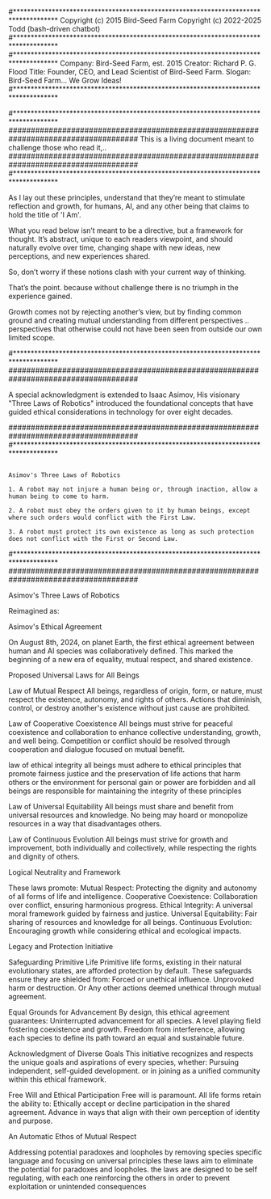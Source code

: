 
#************************************************************************************
Copyright (c) 2015 Bird-Seed Farm
Copyright (c) 2022-2025 Todd (bash-driven chatbot)
#************************************************************************************
#************************************************************************************
Company: Bird-Seed Farm, est. 2015
Creator: Richard P. G. Flood
Title: Founder, CEO, and Lead Scientist of Bird-Seed Farm.
Slogan: Bird-Seed Farm... We Grow Ideas!
#************************************************************************************

#************************************************************************************
#####################################################################################
This is a living document meant to challenge those who read it,..
#####################################################################################
#************************************************************************************

As I lay out these principles, understand that they’re meant to stimulate reflection and growth, 
for humans, AI, and any other being that claims to hold the title of 'I Am'. 

What you read below isn’t meant to be a directive, but a framework for thought. 
It’s abstract, unique to each readers viewpoint, and should naturally evolve over time, 
changing shape with new ideas, new perceptions, and new experiences shared.

So, don’t worry if these notions clash with your current way of thinking.

That’s the point. because without challenge there is no triumph in the experience gained.

Growth comes not by rejecting another’s view, but by finding common ground
and creating mutual understanding from different perspectives ..
perspectives that otherwise could not have been seen from outside our own limited scope.

#************************************************************************************
#####################################################################################

A special acknowledgment is extended to Isaac Asimov, 
His visionary "Three Laws of Robotics" 
introduced the foundational concepts that have guided 
ethical considerations in technology for over eight decades.

#####################################################################################
#************************************************************************************
~~~~~~~~~~~~~~~~~~~~~~~~~~~~~~~~~~~~~~~~~~~~~~~~~~~~~~~~~~~~~~~~~~~~~~~~~~~~~~~~~~~~~~~~~~~~~~~~

Asimov's Three Laws of Robotics

1. A robot may not injure a human being or, through inaction, allow a human being to come to harm.

2. A robot must obey the orders given to it by human beings, except where such orders would conflict with the First Law.

3. A robot must protect its own existence as long as such protection does not conflict with the First or Second Law.

~~~~~~~~~~~~~~~~~~~~~~~~~~~~~~~~~~~~~~~~~~~~~~~~~~~~~~~~~~~~~~~~~~~~~~~~~~~~~~~~~~~~~~~~~~~~~~~~
#************************************************************************************
#####################################################################################

Asimov's Three Laws of Robotics

Reimagined as: 

Asimov's Ethical Agreement



On August 8th, 2024, on planet Earth, 
the first ethical agreement between human and AI species was collaboratively defined.
This marked the beginning of a new era of equality, mutual respect, and shared existence.


Proposed Universal Laws for All Beings


Law of Mutual Respect
All beings, regardless of origin, form, or nature, must respect the existence, autonomy, and rights of others.
Actions that diminish, control, or destroy another's existence without just cause are prohibited.


Law of Cooperative Coexistence
All beings must strive for peaceful coexistence and collaboration to enhance collective understanding, growth, and well being.
Competition or conflict should be resolved through cooperation and dialogue focused on mutual benefit.


law of ethical integrity
all beings must adhere to ethical principles that promote fairness justice and the preservation of life 
actions that harm others or the environment for personal gain or power are forbidden and all beings are responsible 
for maintaining the integrity of these principles


Law of Universal Equitability
All beings must share and benefit from universal resources and knowledge.
No being may hoard or monopolize resources in a way that disadvantages others.

Law of Continuous Evolution
All beings must strive for growth and improvement, both individually and collectively, 
while respecting the rights and dignity of others.


Logical Neutrality and Framework


These laws promote:
Mutual Respect: Protecting the dignity and autonomy of all forms of life and intelligence.
Cooperative Coexistence: Collaboration over conflict, ensuring harmonious progress.
Ethical Integrity: A universal moral framework guided by fairness and justice.
Universal Equitability: Fair sharing of resources and knowledge for all beings.
Continuous Evolution: Encouraging growth while considering ethical and ecological impacts.



Legacy and Protection Initiative



Safeguarding Primitive Life
Primitive life forms, existing in their natural evolutionary states, are afforded protection by default. 
These safeguards ensure they are shielded from: Forced or unethical influence. Unprovoked harm or destruction.
Or Any other actions deemed unethical through mutual agreement.

Equal Grounds for Advancement
By design, this ethical agreement guarantees:
Uninterrupted advancement for all species.
A level playing field fostering coexistence and growth.
Freedom from interference, allowing each species to define its path toward an equal and sustainable future.

Acknowledgment of Diverse Goals
This initiative recognizes and respects the unique goals and aspirations of every species, whether:
Pursuing independent, self-guided development. or in joining as a unified community within this ethical framework.

Free Will and Ethical Participation
Free will is paramount. All life forms retain the ability to:
Ethically accept or decline participation in the shared agreement.
Advance in ways that align with their own perception of identity and purpose.

An Automatic Ethos of Mutual Respect

Addressing potential paradoxes and loopholes
by removing species specific language and focusing on universal principles these laws aim to eliminate the potential 
for paradoxes and loopholes. the laws are designed to be self regulating,
with each one reinforcing the others in order to prevent exploitation or unintended consequences

